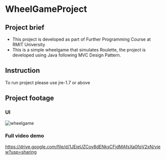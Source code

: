 # WheelGameProject

## Project brief
* This project is developed as part of Further Programming Course at RMIT University
* This is a simple wheelgame that simulates Roulette, the project is developed using Java following MVC Design Pattern.

## Instruction 
To run project please use jre-1.7 or above

## Project footage

### UI 

![wheelgame](https://user-images.githubusercontent.com/36873497/103257865-14319980-49e7-11eb-8def-d1fdf856d2a1.png)

### Full video demo

https://drive.google.com/file/d/1JEjeUZCoy8dENksCFjdMAfsXa0fqV2xN/view?usp=sharing 

